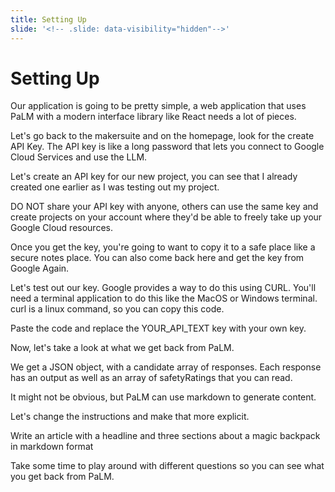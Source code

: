 ```yaml
---
title: Setting Up
slide: '<!-- .slide: data-visibility="hidden"-->'
---
```


<!-- .slide: data-state="layout-title" class="bg-dark"-->

# Setting Up

> >

Our application is going to be pretty simple, a web application that uses PaLM with a modern interface library like React needs a lot of pieces.

> >

Let's go back to the makersuite and on the homepage, look for the create API Key. The API key is like a long password that lets you connect to Google Cloud Services and use the LLM.

Let's create an API key for our new project, you can see that I already created one earlier as I was testing out my project.

DO NOT share your API key with anyone, others can use the same key and create projects on your account where they'd be able to freely take up your Google Cloud resources.

Once you get the key, you're going to want to copy it to a safe place like a secure notes place. You can also come back here and get the key from Google Again.

Let's test out our key. Google provides a way to do this using CURL. You'll need a terminal application to do this like the MacOS or Windows terminal. curl is a linux command, so you can copy this code. 

Paste the code and replace the YOUR_API_TEXT key with your own key.

Now, let's take a look at what we get back from PaLM.

We get a JSON object, with a candidate array of responses. Each response has an output as well as an array of safetyRatings that you can read.

It might not be obvious, but PaLM can use markdown to generate content.

Let's change the instructions and make that more explicit. 

Write an article with a headline and three sections about a magic backpack in markdown format

Take some time to play around with different questions so you can see what you get back from PaLM.